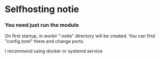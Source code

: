# Selfhosting notie

### You need just run the module
On first startup, in workir ".notie" directory will be created.
You can find "config.toml" there and change ports.

I recommend using docker or systemd service
